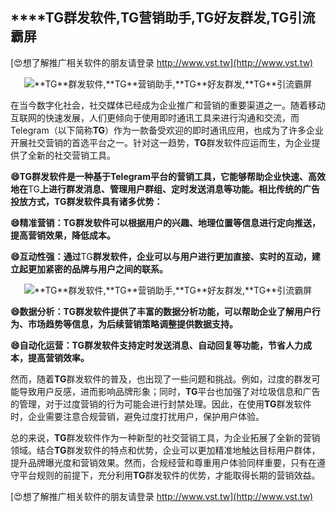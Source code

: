 ## ****TG**群发软件,**TG**营销助手,**TG**好友群发,**TG**引流霸屏**

[😍想了解推广相关软件的朋友请登录 http://www.vst.tw](http://www.vst.tw)

 <center><img src="https://vst.tw/MP4/tuiguang/png/2.png" alt="**TG**群发软件,**TG**营销助手,**TG**好友群发,**TG**引流霸屏"></center>

在当今数字化社会，社交媒体已经成为企业推广和营销的重要渠道之一。随着移动互联网的快速发展，人们更倾向于使用即时通讯工具来进行沟通和交流，而Telegram（以下简称**TG**）作为一款备受欢迎的即时通讯应用，也成为了许多企业开展社交营销的首选平台之一。针对这一趋势，**TG**群发软件应运而生，为企业提供了全新的社交营销工具。

**😄**TG**群发软件是一种基于Telegram平台的营销工具，它能够帮助企业快速、高效地在**TG**上进行群发消息、管理用户群组、定时发送消息等功能。相比传统的广告投放方式，**TG**群发软件具有诸多优势：**

**😄精准营销：**TG**群发软件可以根据用户的兴趣、地理位置等信息进行定向推送，提高营销效果，降低成本。**

**😄互动性强：通过**TG**群发软件，企业可以与用户进行更加直接、实时的互动，建立起更加紧密的品牌与用户之间的联系。**

 <center><img src="https://vst.tw/MP4/tuiguang/png/8.png" alt="**TG**群发软件,**TG**营销助手,**TG**好友群发,**TG**引流霸屏"></center>

**😄数据分析：**TG**群发软件提供了丰富的数据分析功能，可以帮助企业了解用户行为、市场趋势等信息，为后续营销策略调整提供数据支持。**

**😄自动化运营：**TG**群发软件支持定时发送消息、自动回复等功能，节省人力成本，提高营销效率。**

然而，随着**TG**群发软件的普及，也出现了一些问题和挑战。例如，过度的群发可能导致用户反感，进而影响品牌形象；同时，**TG**平台也加强了对垃圾信息和广告的管理，对于过度营销的行为可能会进行封禁处理。因此，在使用**TG**群发软件时，企业需要注意合规营销，避免过度打扰用户，保护用户体验。

总的来说，**TG**群发软件作为一种新型的社交营销工具，为企业拓展了全新的营销领域。结合**TG**群发软件的特点和优势，企业可以更加精准地触达目标用户群体，提升品牌曝光度和营销效果。然而，合规经营和尊重用户体验同样重要，只有在遵守平台规则的前提下，充分利用**TG**群发软件的优势，才能取得长期的营销效益。

[😍想了解推广相关软件的朋友请登录 http://www.vst.tw](http://www.vst.tw)



